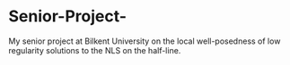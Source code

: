 # Senior-Project-
My senior project at Bilkent University on the local well-posedness of low regularity solutions to the NLS on the half-line.
